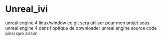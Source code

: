 # Unreal_ivi
unreal engine 4 linux/window
ce git sera utiliser pour mon projet sous unreal engine 4 dans l'optique de downloader unreal engine source code ainsi que airsim
